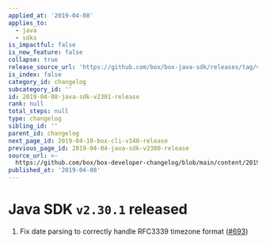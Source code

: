 ```yaml
---
applied_at: '2019-04-08'
applies_to:
  - java
  - sdks
is_impactful: false
is_new_feature: false
collapse: true
release_source_url: 'https://github.com/box/box-java-sdk/releases/tag/v2.30.1'
is_index: false
category_id: changelog
subcategory_id: ''
id: 2019-04-08-java-sdk-v2301-release
rank: null
total_steps: null
type: changelog
sibling_id: ''
parent_id: changelog
next_page_id: 2019-04-10-box-cli-v140-release
previous_page_id: 2019-04-04-java-sdk-v2300-release
source_url: >-
  https://github.com/box/box-developer-changelog/blob/main/content/2019/04-08-java-sdk-v2301-release.md
published_at: '2019-04-08'
---
```

# Java SDK `v2.30.1` released

1. Fix date parsing to correctly handle RFC3339 timezone format ([#693](https://github.com/box/box-java-sdk/pull/693))
